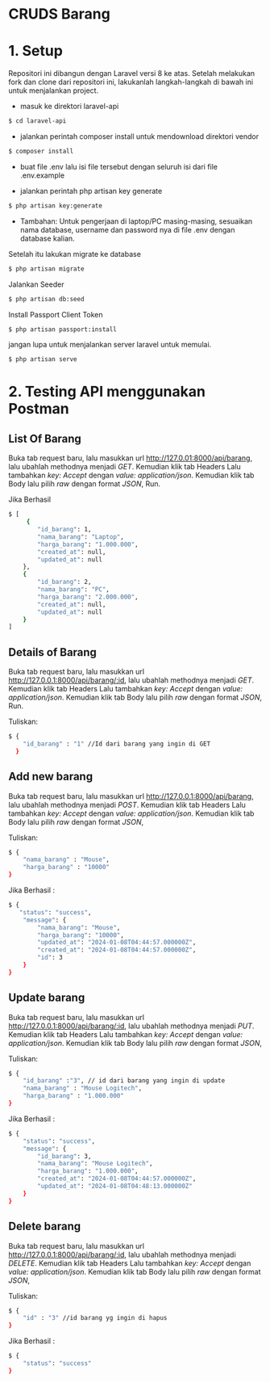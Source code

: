 # CRUDS Barang
 
# 1. Setup
Repositori ini dibangun dengan Laravel versi 8 ke atas. Setelah melakukan fork dan clone dari repositori ini, lakukanlah langkah-langkah di bawah ini untuk menjalankan project. 

* masuk ke direktori laravel-api
```bash
$ cd laravel-api
```
* jalankan perintah composer install untuk mendownload direktori vendor
```bash
$ composer install
```
* buat file .env lalu isi file tersebut dengan seluruh isi dari file .env.example

* jalankan perintah php artisan key generate
```bash
$ php artisan key:generate
```

* Tambahan: Untuk pengerjaan di laptop/PC masing-masing, sesuaikan nama database, username dan password nya di file .env dengan database kalian. 

Setelah itu lakukan migrate ke database
```bash
$ php artisan migrate
```
Jalankan Seeder
```bash
$ php artisan db:seed
```
Install Passport Client Token
```bash
$ php artisan passport:install
```

jangan lupa untuk menjalankan server laravel untuk memulai.
```bash
$ php artisan serve
```

# 2. Testing API menggunakan Postman

## List Of Barang
Buka tab request baru, lalu masukkan url http://127.0.01:8000/api/barang, lalu ubahlah methodnya menjadi *GET*. Kemudian klik tab Headers Lalu tambahkan *key: Accept* dengan *value: application/json*. Kemudian klik tab Body lalu pilih *raw* dengan format *JSON*, Run.

Jika Berhasil
```bash
$ [
     {
        "id_barang": 1,
        "nama_barang": "Laptop",
        "harga_barang": "1.000.000",
        "created_at": null,
        "updated_at": null
    },
    {
        "id_barang": 2,
        "nama_barang": "PC",
        "harga_barang": "2.000.000",
        "created_at": null,
        "updated_at": null
    }
]
```

## Details of Barang
Buka tab request baru, lalu masukkan url http://127.0.0.1:8000/api/barang/:id, lalu ubahlah methodnya menjadi *GET*. Kemudian klik tab Headers Lalu tambahkan *key: Accept* dengan *value: application/json*. Kemudian klik tab Body lalu pilih *raw* dengan format *JSON*, Run.

Tuliskan: 
```bash
$ {
    "id_barang" : "1" //Id dari barang yang ingin di GET
  }
```

## Add new barang
Buka tab request baru, lalu masukkan url http://127.0.0.1:8000/api/barang, lalu ubahlah methodnya menjadi *POST*. Kemudian klik tab Headers Lalu tambahkan *key: Accept* dengan *value: application/json*. Kemudian klik tab Body lalu pilih *raw* dengan format *JSON*, 

Tuliskan:
```bash
$ {
    "nama_barang" : "Mouse",
    "harga_barang" : "10000"
}
```
Jika Berhasil : 
```bash
$ {
   "status": "success",
    "message": {
        "nama_barang": "Mouse",
        "harga_barang": "10000",
        "updated_at": "2024-01-08T04:44:57.000000Z",
        "created_at": "2024-01-08T04:44:57.000000Z",
        "id": 3
    }
}
```
## Update barang
Buka tab request baru, lalu masukkan url http://127.0.0.1:8000/api/barang/:id, lalu ubahlah methodnya menjadi *PUT*. Kemudian klik tab Headers Lalu tambahkan *key: Accept* dengan *value: application/json*. Kemudian klik tab Body lalu pilih *raw* dengan format *JSON*,

Tuliskan: 
```bash
$ {
    "id_barang" :"3", // id dari barang yang ingin di update
    "nama_barang" : "Mouse Logitech",
    "harga_barang" : "1.000.000"
}
```
Jika Berhasil : 
```bash
$ {
    "status": "success",
    "message": {
        "id_barang": 3,
        "nama_barang": "Mouse Logitech",
        "harga_barang": "1.000.000",
        "created_at": "2024-01-08T04:44:57.000000Z",
        "updated_at": "2024-01-08T04:48:13.000000Z"
    }
}
```
## Delete barang
Buka tab request baru, lalu masukkan url http://127.0.0.1:8000/api/barang/:id, lalu ubahlah methodnya menjadi *DELETE*. Kemudian klik tab Headers Lalu tambahkan *key: Accept* dengan *value: application/json*. Kemudian klik tab Body lalu pilih *raw* dengan format *JSON*,

Tuliskan: 
```bash
$ {
    "id" : "3" //id barang yg ingin di hapus
}
```

Jika Berhasil : 
```bash
$ {
    "status": "success"
}
```
